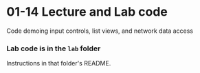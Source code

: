 # 01-14 Lecture and Lab code
Code demoing input controls, list views, and network data access


### Lab code is in the `lab` folder
Instructions in that folder's README.

